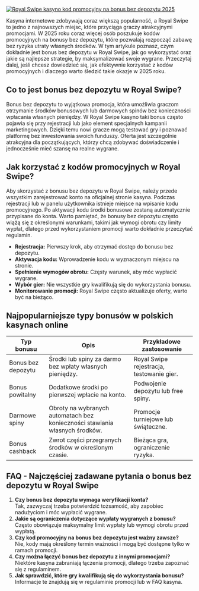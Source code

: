 [![Royal Swipe kasyno kod promocyjny na bonus bez depozytu 2025](https://123-caf.pages.dev/gitsignup.png)](https://vrmoo.ru/Bt82HjjY)

<p>Kasyna internetowe zdobywają coraz większą popularność, a Royal Swipe to jedno z najnowszych miejsc, które przyciąga graczy atrakcyjnymi promocjami. W 2025 roku coraz więcej osób poszukuje kodów promocyjnych na bonusy bez depozytu, które pozwalają rozpocząć zabawę bez ryzyka utraty własnych środków. W tym artykule poznasz, czym dokładnie jest bonus bez depozytu w Royal Swipe, jak go wykorzystać oraz jakie są najlepsze strategie, by maksymalizować swoje wygrane. Przeczytaj dalej, jeśli chcesz dowiedzieć się, jak efektywnie korzystać z kodów promocyjnych i dlaczego warto śledzić takie okazje w 2025 roku.</p>  <h2>Co to jest bonus bez depozytu w Royal Swipe?</h2> <p>Bonus bez depozytu to wyjątkowa promocja, która umożliwia graczom otrzymanie środków bonusowych lub darmowych spinów bez konieczności wpłacania własnych pieniędzy. W Royal Swipe kasyno taki bonus często pojawia się przy rejestracji lub jako element specjalnych kampanii marketingowych. Dzięki temu nowi gracze mogą testować gry i poznawać platformę bez inwestowania swoich funduszy. Oferta jest szczególnie atrakcyjna dla początkujących, którzy chcą zdobywać doświadczenie i jednocześnie mieć szansę na realne wygrane.</p>  <h2>Jak korzystać z kodów promocyjnych w Royal Swipe?</h2> <p>Aby skorzystać z bonusu bez depozytu w Royal Swipe, należy przede wszystkim zarejestrować konto na oficjalnej stronie kasyna. Podczas rejestracji lub w panelu użytkownika istnieje miejsce na wpisanie kodu promocyjnego. Po aktywacji kodu środki bonusowe zostaną automatycznie przypisane do konta. Warto pamiętać, że bonusy bez depozytu często wiążą się z określonymi warunkami, takimi jak wymogi obrotu czy limity wypłat, dlatego przed wykorzystaniem promocji warto dokładnie przeczytać regulamin.</p>  <ul>   <li><strong>Rejestracja:</strong> Pierwszy krok, aby otrzymać dostęp do bonusu bez depozytu.</li>   <li><strong>Aktywacja kodu:</strong> Wprowadzenie kodu w wyznaczonym miejscu na stronie.</li>   <li><strong>Spełnienie wymogów obrotu:</strong> Częsty warunek, aby móc wypłacić wygrane.</li>   <li><strong>Wybór gier:</strong> Nie wszystkie gry kwalifikują się do wykorzystania bonusu.</li>   <li><strong>Monitorowanie promocji:</strong> Royal Swipe często aktualizuje oferty, warto być na bieżąco.</li> </ul>  <h2>Najpopularniejsze typy bonusów w polskich kasynach online</h2> <table>   <thead>     <tr>       <th>Typ bonusu</th>       <th>Opis</th>       <th>Przykładowe zastosowanie</th>     </tr>   </thead>   <tbody>     <tr>       <td>Bonus bez depozytu</td>       <td>Środki lub spiny za darmo bez wpłaty własnych pieniędzy.</td>       <td>Royal Swipe rejestracja, testowanie gier.</td>     </tr>     <tr>       <td>Bonus powitalny</td>       <td>Dodatkowe środki po pierwszej wpłacie na konto.</td>       <td>Podwojenie depozytu lub free spiny.</td>     </tr>     <tr>       <td>Darmowe spiny</td>       <td>Obroty na wybranych automatach bez konieczności stawiania własnych środków.</td>       <td>Promocje turniejowe lub świąteczne.</td>     </tr>     <tr>       <td>Bonus cashback</td>       <td>Zwrot części przegranych środków w określonym czasie.</td>       <td>Bieżąca gra, ograniczenie ryzyka.</td>     </tr>   </tbody> </table>  <h2>FAQ - Najczęściej zadawane pytania o bonus bez depozytu w Royal Swipe</h2> <ol>   <li><strong>Czy bonus bez depozytu wymaga weryfikacji konta?</strong><br>Tak, zazwyczaj trzeba potwierdzić tożsamość, aby zapobiec nadużyciom i móc wypłacić wygrane.</li>   <li><strong>Jakie są ograniczenia dotyczące wypłaty wygranych z bonusu?</strong><br>Często obowiązuje maksymalny limit wypłaty lub wymogi obrotu przed wypłatą.</li>   <li><strong>Czy kod promocyjny na bonus bez depozytu jest ważny zawsze?</strong><br>Nie, kody mają określony termin ważności i mogą być dostępne tylko w ramach promocji.</li>   <li><strong>Czy można łączyć bonus bez depozytu z innymi promocjami?</strong><br>Niektóre kasyna zabraniają łączenia promocji, dlatego trzeba zapoznać się z regulaminem.</li>   <li><strong>Jak sprawdzić, które gry kwalifikują się do wykorzystania bonusu?</strong><br>Informacje te znajdują się w regulaminie promocji lub w FAQ kasyna.</li> </ol>